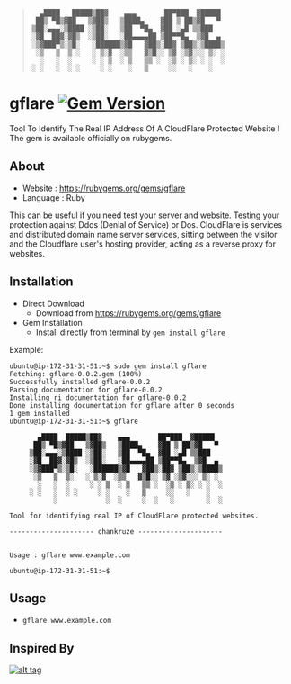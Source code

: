 >```
>   ▄████   █████▒██▓    ▄▄▄       ██▀███  ▓█████ 
>  ██▒ ▀█▒▓██   ▒▓██▒   ▒████▄    ▓██ ▒ ██▒▓█   ▀ 
> ▒██░▄▄▄░▒████ ░▒██░   ▒██  ▀█▄  ▓██ ░▄█ ▒▒███   
> ░▓█  ██▓░▓█▒  ░▒██░   ░██▄▄▄▄██ ▒██▀▀█▄  ▒▓█  ▄ 
> ░▒▓███▀▒░▒█░   ░██████▒▓█   ▓██▒░██▓ ▒██▒░▒████▒
>  ░▒   ▒  ▒ ░   ░ ▒░▓  ░▒▒   ▓▒█░░ ▒▓ ░▒▓░░░ ▒░ ░
>   ░   ░  ░     ░ ░ ▒  ░ ▒   ▒▒ ░  ░▒ ░ ▒░ ░ ░  ░
> ░ ░   ░  ░ ░     ░ ░    ░   ▒     ░░   ░    ░   
>```

# gflare [![Gem Version](https://badge.fury.io/rb/gflare.svg)](https://badge.fury.io/rb/gflare)

Tool To Identify The Real IP Address Of A CloudFlare Protected Website ! The gem is available officially on rubygems.

## About

- Website : https://rubygems.org/gems/gflare
- Language : Ruby

This can be useful if you need test your server and website. Testing your protection against Ddos (Denial of Service) or Dos.
CloudFlare is services and distributed domain name server services, sitting between the visitor and the Cloudflare user's hosting provider, acting as a reverse proxy for websites. 

 
## Installation
- Direct Download
  -  Download from https://rubygems.org/gems/gflare
- Gem Installation
  -  Install directly from terminal by `gem install gflare`

Example:
```
ubuntu@ip-172-31-31-51:~$ sudo gem install gflare
Fetching: gflare-0.0.2.gem (100%)
Successfully installed gflare-0.0.2
Parsing documentation for gflare-0.0.2
Installing ri documentation for gflare-0.0.2
Done installing documentation for gflare after 0 seconds
1 gem installed
ubuntu@ip-172-31-31-51:~$ gflare

       ▄████  █████▒██▓    ▄▄▄       ██▀███  ▓█████
      ██▒ ▀█▒▓██   ▒▓██▒   ▒████▄    ▓██ ▒ ██▒▓█   ▀
     ▒██░▄▄▄░▒████ ░▒██░   ▒██  ▀█▄  ▓██ ░▄█ ▒▒███
     ░▓█  ██▓░▓█▒  ░▒██░   ░██▄▄▄▄██ ▒██▀▀█▄  ▒▓█  ▄
     ░▒▓███▀▒░▒█░   ░██████▒▓█   ▓██▒░██▓ ▒██▒░▒████▒
      ░▒   ▒  ▒░   ░ ▒░▓  ░▒▒   ▓▒█░░ ▒▓ ░▒▓░░░ ▒░ ░
       ░   ░  ░     ░ ░ ▒  ░ ▒   ▒▒ ░  ░▒ ░ ▒░ ░ ░  ░
     ░ ░   ░  ░ ░     ░ ░    ░   ▒     ░░   ░    ░
           ░            ░  ░     ░  ░   ░        ░  ░

Tool for identifying real IP of CloudFlare protected websites.

--------------------- chankruze ---------------------


Usage : gflare www.example.com

ubuntu@ip-172-31-31-51:~$
```

## Usage

- `gflare www.example.com`

## Inspired By
[![alt tag](http://nikolaskama.me/content/images/2016/07/mr-robot-1.gif)](https://wikipedia.org/wiki/Mr._Robot)
